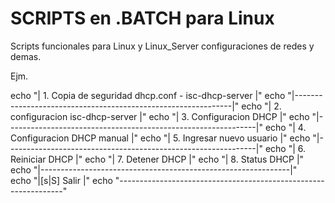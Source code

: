 # SCRIPTS en .BATCH para Linux

Scripts funcionales para Linux y Linux_Server
configuraciones de redes y demas.

Ejm.


  echo "|  1.  Copia de seguridad dhcp.conf - isc-dhcp-server          |"
  echo "|--------------------------------------------------------------|"
	echo "|  2.  configuracion isc-dhcp-server                           |"
	echo "|  3.  Configuracion DHCP                                      |"
	echo "|--------------------------------------------------------------|"
	echo "|  4.  Configuracion DHCP manual                               |"
	echo "|  5.  Ingresar nuevo usuario                                  |"
	echo "|--------------------------------------------------------------|"
	echo "|  6.  Reiniciar DHCP                                          |"
	echo "|  7.  Detener   DHCP                                          |"
	echo "|  8.  Status    DHCP                                          |"
	echo "|--------------------------------------------------------------|"			
	echo "|[s|S] Salir                                                   |"
	echo "----------------------------------------------------------------"
